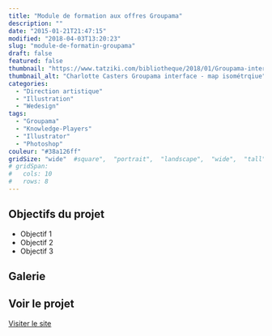 ```yaml
---
title: "Module de formation aux offres Groupama"
description: ""
date: "2015-01-21T21:47:15"
modified: "2018-04-03T13:20:23"
slug: "module-de-formatin-groupama"
draft: false
featured: false
thumbnail: "https://www.tatziki.com/bibliotheque/2018/01/Groupama-interface.jpg"
thumbnail_alt: "Charlotte Casters Groupama interface - map isométrqiue"
categories:
  - "Direction artistique"
  - "Illustration"
  - "Wedesign"
tags:
  - "Groupama"
  - "Knowledge-Players"
  - "Illustrator"
  - "Photoshop"
couleur: "#38a126ff"
gridSize: "wide"  #square",  "portrait",  "landscape",  "wide",  "tall",  "feat",  "mini",
# gridSpan:
#   cols: 10
#   rows: 8
---
```


## Objectifs du projet

<!-- TODO: Ajouter les objectifs depuis ACF -->
- Objectif 1
- Objectif 2
- Objectif 3

## Galerie

<!-- TODO: Ajouter les images du projet -->

## Voir le projet

[Visiter le site](https://www.tatziki.com/module-de-formatin-groupama/)
